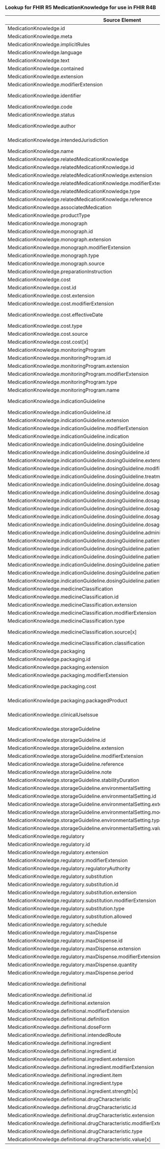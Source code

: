 ### Lookup for FHIR R5 MedicationKnowledge for use in FHIR R4B

| Source Element | Usage | Target |
| -------------- | ----- | ------ |
| MedicationKnowledge.id | UseElementRenamed | MedicationKnowledge.id |
| MedicationKnowledge.meta | UseElementRenamed | MedicationKnowledge.meta |
| MedicationKnowledge.implicitRules | UseElementRenamed | MedicationKnowledge.implicitRules |
| MedicationKnowledge.language | UseElementRenamed | MedicationKnowledge.language |
| MedicationKnowledge.text | UseElementRenamed | MedicationKnowledge.text |
| MedicationKnowledge.contained | UseElementRenamed | MedicationKnowledge.contained |
| MedicationKnowledge.extension | UseElementRenamed | MedicationKnowledge.extension |
| MedicationKnowledge.modifierExtension | UseElementRenamed | MedicationKnowledge.modifierExtension |
| MedicationKnowledge.identifier | UseExtension | http://hl7.org/fhir/5.0/StructureDefinition/extension-MedicationKnowledge.identifier |
| MedicationKnowledge.code | UseElementRenamed | MedicationKnowledge.code |
| MedicationKnowledge.status | UseElementRenamed | MedicationKnowledge.status |
| MedicationKnowledge.author | UseExtension | http://hl7.org/fhir/5.0/StructureDefinition/extension-MedicationKnowledge.author |
| MedicationKnowledge.intendedJurisdiction | UseExtension | http://hl7.org/fhir/5.0/StructureDefinition/extension-MedicationKnowledge.intendedJurisdiction |
| MedicationKnowledge.name | UseElementRenamed | MedicationKnowledge.synonym |
| MedicationKnowledge.relatedMedicationKnowledge | UseElementRenamed | MedicationKnowledge.relatedMedicationKnowledge |
| MedicationKnowledge.relatedMedicationKnowledge.id | UseElementRenamed | MedicationKnowledge.relatedMedicationKnowledge.id |
| MedicationKnowledge.relatedMedicationKnowledge.extension | UseElementRenamed | MedicationKnowledge.relatedMedicationKnowledge.extension |
| MedicationKnowledge.relatedMedicationKnowledge.modifierExtension | UseElementRenamed | MedicationKnowledge.relatedMedicationKnowledge.modifierExtension |
| MedicationKnowledge.relatedMedicationKnowledge.type | UseElementRenamed | MedicationKnowledge.relatedMedicationKnowledge.type |
| MedicationKnowledge.relatedMedicationKnowledge.reference | UseElementRenamed | MedicationKnowledge.relatedMedicationKnowledge.reference |
| MedicationKnowledge.associatedMedication | UseElementRenamed | MedicationKnowledge.associatedMedication |
| MedicationKnowledge.productType | UseElementRenamed | MedicationKnowledge.productType |
| MedicationKnowledge.monograph | UseElementRenamed | MedicationKnowledge.monograph |
| MedicationKnowledge.monograph.id | UseElementRenamed | MedicationKnowledge.monograph.id |
| MedicationKnowledge.monograph.extension | UseElementRenamed | MedicationKnowledge.monograph.extension |
| MedicationKnowledge.monograph.modifierExtension | UseElementRenamed | MedicationKnowledge.monograph.modifierExtension |
| MedicationKnowledge.monograph.type | UseElementRenamed | MedicationKnowledge.monograph.type |
| MedicationKnowledge.monograph.source | UseElementRenamed | MedicationKnowledge.monograph.source |
| MedicationKnowledge.preparationInstruction | UseElementRenamed | MedicationKnowledge.preparationInstruction |
| MedicationKnowledge.cost | UseElementRenamed | MedicationKnowledge.cost |
| MedicationKnowledge.cost.id | UseElementRenamed | MedicationKnowledge.cost.id |
| MedicationKnowledge.cost.extension | UseElementRenamed | MedicationKnowledge.cost.extension |
| MedicationKnowledge.cost.modifierExtension | UseElementRenamed | MedicationKnowledge.cost.modifierExtension |
| MedicationKnowledge.cost.effectiveDate | UseExtension | http://hl7.org/fhir/5.0/StructureDefinition/extension-MedicationKnowledge.cost.effectiveDate |
| MedicationKnowledge.cost.type | UseElementRenamed | MedicationKnowledge.cost.type |
| MedicationKnowledge.cost.source | UseElementRenamed | MedicationKnowledge.cost.source |
| MedicationKnowledge.cost.cost[x] | UseElementRenamed | MedicationKnowledge.cost.cost |
| MedicationKnowledge.monitoringProgram | UseElementRenamed | MedicationKnowledge.monitoringProgram |
| MedicationKnowledge.monitoringProgram.id | UseElementRenamed | MedicationKnowledge.monitoringProgram.id |
| MedicationKnowledge.monitoringProgram.extension | UseElementRenamed | MedicationKnowledge.monitoringProgram.extension |
| MedicationKnowledge.monitoringProgram.modifierExtension | UseElementRenamed | MedicationKnowledge.monitoringProgram.modifierExtension |
| MedicationKnowledge.monitoringProgram.type | UseElementRenamed | MedicationKnowledge.monitoringProgram.type |
| MedicationKnowledge.monitoringProgram.name | UseElementRenamed | MedicationKnowledge.monitoringProgram.name |
| MedicationKnowledge.indicationGuideline | UseExtension | http://hl7.org/fhir/5.0/StructureDefinition/extension-MedicationKnowledge.indicationGuideline |
| MedicationKnowledge.indicationGuideline.id | UseExtensionFromAncestor | - |
| MedicationKnowledge.indicationGuideline.extension | UseExtensionFromAncestor | - |
| MedicationKnowledge.indicationGuideline.modifierExtension | UseExtensionFromAncestor | - |
| MedicationKnowledge.indicationGuideline.indication | UseExtensionFromAncestor | - |
| MedicationKnowledge.indicationGuideline.dosingGuideline | UseExtensionFromAncestor | - |
| MedicationKnowledge.indicationGuideline.dosingGuideline.id | UseExtensionFromAncestor | - |
| MedicationKnowledge.indicationGuideline.dosingGuideline.extension | UseExtensionFromAncestor | - |
| MedicationKnowledge.indicationGuideline.dosingGuideline.modifierExtension | UseExtensionFromAncestor | - |
| MedicationKnowledge.indicationGuideline.dosingGuideline.treatmentIntent | UseExtensionFromAncestor | - |
| MedicationKnowledge.indicationGuideline.dosingGuideline.dosage | UseExtensionFromAncestor | - |
| MedicationKnowledge.indicationGuideline.dosingGuideline.dosage.id | UseExtensionFromAncestor | - |
| MedicationKnowledge.indicationGuideline.dosingGuideline.dosage.extension | UseExtensionFromAncestor | - |
| MedicationKnowledge.indicationGuideline.dosingGuideline.dosage.modifierExtension | UseExtensionFromAncestor | - |
| MedicationKnowledge.indicationGuideline.dosingGuideline.dosage.type | UseExtensionFromAncestor | - |
| MedicationKnowledge.indicationGuideline.dosingGuideline.dosage.dosage | UseExtensionFromAncestor | - |
| MedicationKnowledge.indicationGuideline.dosingGuideline.administrationTreatment | UseExtensionFromAncestor | - |
| MedicationKnowledge.indicationGuideline.dosingGuideline.patientCharacteristic | UseExtensionFromAncestor | - |
| MedicationKnowledge.indicationGuideline.dosingGuideline.patientCharacteristic.id | UseExtensionFromAncestor | - |
| MedicationKnowledge.indicationGuideline.dosingGuideline.patientCharacteristic.extension | UseExtensionFromAncestor | - |
| MedicationKnowledge.indicationGuideline.dosingGuideline.patientCharacteristic.modifierExtension | UseExtensionFromAncestor | - |
| MedicationKnowledge.indicationGuideline.dosingGuideline.patientCharacteristic.type | UseExtensionFromAncestor | - |
| MedicationKnowledge.indicationGuideline.dosingGuideline.patientCharacteristic.value[x] | UseExtensionFromAncestor | - |
| MedicationKnowledge.medicineClassification | UseElementRenamed | MedicationKnowledge.medicineClassification |
| MedicationKnowledge.medicineClassification.id | UseElementRenamed | MedicationKnowledge.medicineClassification.id |
| MedicationKnowledge.medicineClassification.extension | UseElementRenamed | MedicationKnowledge.medicineClassification.extension |
| MedicationKnowledge.medicineClassification.modifierExtension | UseElementRenamed | MedicationKnowledge.medicineClassification.modifierExtension |
| MedicationKnowledge.medicineClassification.type | UseElementRenamed | MedicationKnowledge.medicineClassification.type |
| MedicationKnowledge.medicineClassification.source[x] | UseExtension | http://hl7.org/fhir/5.0/StructureDefinition/extension-MedicationKnowledge.medicineClassification.source |
| MedicationKnowledge.medicineClassification.classification | UseElementRenamed | MedicationKnowledge.medicineClassification.classification |
| MedicationKnowledge.packaging | UseElementRenamed | MedicationKnowledge.packaging |
| MedicationKnowledge.packaging.id | UseElementRenamed | MedicationKnowledge.packaging.id |
| MedicationKnowledge.packaging.extension | UseElementRenamed | MedicationKnowledge.packaging.extension |
| MedicationKnowledge.packaging.modifierExtension | UseElementRenamed | MedicationKnowledge.packaging.modifierExtension |
| MedicationKnowledge.packaging.cost | UseExtension | http://hl7.org/fhir/5.0/StructureDefinition/extension-MedicationKnowledge.packaging.cost |
| MedicationKnowledge.packaging.packagedProduct | UseExtension | http://hl7.org/fhir/5.0/StructureDefinition/extension-MedicationKnowledge.packaging.packagedProduct |
| MedicationKnowledge.clinicalUseIssue | UseExtension | http://hl7.org/fhir/5.0/StructureDefinition/extension-MedicationKnowledge.clinicalUseIssue |
| MedicationKnowledge.storageGuideline | UseExtension | http://hl7.org/fhir/5.0/StructureDefinition/extension-MedicationKnowledge.storageGuideline |
| MedicationKnowledge.storageGuideline.id | UseExtensionFromAncestor | - |
| MedicationKnowledge.storageGuideline.extension | UseExtensionFromAncestor | - |
| MedicationKnowledge.storageGuideline.modifierExtension | UseExtensionFromAncestor | - |
| MedicationKnowledge.storageGuideline.reference | UseExtensionFromAncestor | - |
| MedicationKnowledge.storageGuideline.note | UseExtensionFromAncestor | - |
| MedicationKnowledge.storageGuideline.stabilityDuration | UseExtensionFromAncestor | - |
| MedicationKnowledge.storageGuideline.environmentalSetting | UseExtensionFromAncestor | - |
| MedicationKnowledge.storageGuideline.environmentalSetting.id | UseExtensionFromAncestor | - |
| MedicationKnowledge.storageGuideline.environmentalSetting.extension | UseExtensionFromAncestor | - |
| MedicationKnowledge.storageGuideline.environmentalSetting.modifierExtension | UseExtensionFromAncestor | - |
| MedicationKnowledge.storageGuideline.environmentalSetting.type | UseExtensionFromAncestor | - |
| MedicationKnowledge.storageGuideline.environmentalSetting.value[x] | UseExtensionFromAncestor | - |
| MedicationKnowledge.regulatory | UseElementRenamed | MedicationKnowledge.regulatory |
| MedicationKnowledge.regulatory.id | UseElementRenamed | MedicationKnowledge.regulatory.id |
| MedicationKnowledge.regulatory.extension | UseElementRenamed | MedicationKnowledge.regulatory.extension |
| MedicationKnowledge.regulatory.modifierExtension | UseElementRenamed | MedicationKnowledge.regulatory.modifierExtension |
| MedicationKnowledge.regulatory.regulatoryAuthority | UseElementRenamed | MedicationKnowledge.regulatory.regulatoryAuthority |
| MedicationKnowledge.regulatory.substitution | UseElementRenamed | MedicationKnowledge.regulatory.substitution |
| MedicationKnowledge.regulatory.substitution.id | UseElementRenamed | MedicationKnowledge.regulatory.substitution.id |
| MedicationKnowledge.regulatory.substitution.extension | UseElementRenamed | MedicationKnowledge.regulatory.substitution.extension |
| MedicationKnowledge.regulatory.substitution.modifierExtension | UseElementRenamed | MedicationKnowledge.regulatory.substitution.modifierExtension |
| MedicationKnowledge.regulatory.substitution.type | UseElementRenamed | MedicationKnowledge.regulatory.substitution.type |
| MedicationKnowledge.regulatory.substitution.allowed | UseElementRenamed | MedicationKnowledge.regulatory.substitution.allowed |
| MedicationKnowledge.regulatory.schedule | UseElementRenamed | MedicationKnowledge.regulatory.schedule |
| MedicationKnowledge.regulatory.maxDispense | UseElementRenamed | MedicationKnowledge.regulatory.maxDispense |
| MedicationKnowledge.regulatory.maxDispense.id | UseElementRenamed | MedicationKnowledge.regulatory.maxDispense.id |
| MedicationKnowledge.regulatory.maxDispense.extension | UseElementRenamed | MedicationKnowledge.regulatory.maxDispense.extension |
| MedicationKnowledge.regulatory.maxDispense.modifierExtension | UseElementRenamed | MedicationKnowledge.regulatory.maxDispense.modifierExtension |
| MedicationKnowledge.regulatory.maxDispense.quantity | UseElementRenamed | MedicationKnowledge.regulatory.maxDispense.quantity |
| MedicationKnowledge.regulatory.maxDispense.period | UseElementRenamed | MedicationKnowledge.regulatory.maxDispense.period |
| MedicationKnowledge.definitional | UseExtension | http://hl7.org/fhir/5.0/StructureDefinition/extension-MedicationKnowledge.definitional |
| MedicationKnowledge.definitional.id | UseExtensionFromAncestor | - |
| MedicationKnowledge.definitional.extension | UseExtensionFromAncestor | - |
| MedicationKnowledge.definitional.modifierExtension | UseExtensionFromAncestor | - |
| MedicationKnowledge.definitional.definition | UseExtensionFromAncestor | - |
| MedicationKnowledge.definitional.doseForm | UseExtensionFromAncestor | - |
| MedicationKnowledge.definitional.intendedRoute | UseExtensionFromAncestor | - |
| MedicationKnowledge.definitional.ingredient | UseExtensionFromAncestor | - |
| MedicationKnowledge.definitional.ingredient.id | UseExtensionFromAncestor | - |
| MedicationKnowledge.definitional.ingredient.extension | UseExtensionFromAncestor | - |
| MedicationKnowledge.definitional.ingredient.modifierExtension | UseExtensionFromAncestor | - |
| MedicationKnowledge.definitional.ingredient.item | UseExtensionFromAncestor | - |
| MedicationKnowledge.definitional.ingredient.type | UseExtensionFromAncestor | - |
| MedicationKnowledge.definitional.ingredient.strength[x] | UseExtensionFromAncestor | - |
| MedicationKnowledge.definitional.drugCharacteristic | UseExtensionFromAncestor | - |
| MedicationKnowledge.definitional.drugCharacteristic.id | UseExtensionFromAncestor | - |
| MedicationKnowledge.definitional.drugCharacteristic.extension | UseExtensionFromAncestor | - |
| MedicationKnowledge.definitional.drugCharacteristic.modifierExtension | UseExtensionFromAncestor | - |
| MedicationKnowledge.definitional.drugCharacteristic.type | UseExtensionFromAncestor | - |
| MedicationKnowledge.definitional.drugCharacteristic.value[x] | UseExtensionFromAncestor | - |
